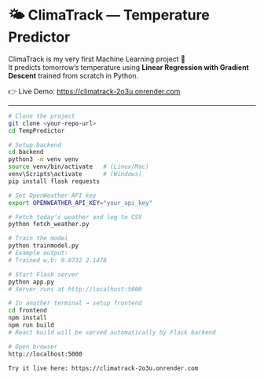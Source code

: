 # 🌤️ ClimaTrack — Temperature Predictor

ClimaTrack is my very first Machine Learning project 🎉  
It predicts tomorrow’s temperature using **Linear Regression with Gradient Descent** trained from scratch in Python.  

👉 Live Demo: https://climatrack-2o3u.onrender.com  

---

```bash
# Clone the project
git clone <your-repo-url>
cd TempPredictor

# Setup backend
cd backend
python3 -m venv venv
source venv/bin/activate   # (Linux/Mac)
venv\Scripts\activate      # (Windows)
pip install flask requests

# Set OpenWeather API key
export OPENWEATHER_API_KEY="your_api_key"

# Fetch today’s weather and log to CSV
python fetch_weather.py

# Train the model
python trainmodel.py
# Example output:
# Trained w,b: 0.8732 2.1478

# Start Flask server
python app.py
# Server runs at http://localhost:5000

# In another terminal → setup frontend
cd frontend
npm install
npm run build
# React build will be served automatically by Flask backend

# Open browser
http://localhost:5000

Try it live here: https://climatrack-2o3u.onrender.com
